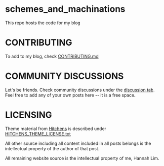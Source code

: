# schemes_and_machinations
This repo hosts the code for my blog

# CONTRIBUTING
To add to my blog, check [CONTRIBUTING.md](CONTRIBUTING.md)

# COMMUNITY DISCUSSIONS
Let's be friends. Check community discussions under the [discussion tab](https://github.com/limh0228/schemes_and_machinations/discussions). Feel free to add any of your own posts here -- it is a free space.

# LICENSING
Theme material from [Hitchens](https://jekyllthemes.io/theme/hitchens) is described under [HITCHENS_THEME_LICENSE.txt](HITCHENS_THEME_LICENSE.txt)

All other source including all content included in all posts belongs is the intellectual property of the author of that post.

All remaining website source is the intellectual property of me, Hannah Lim.

